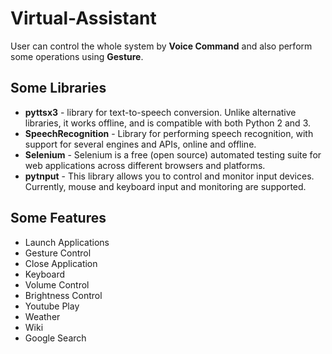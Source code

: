 # **Virtual-Assistant**

User can control the whole system by **Voice Command** and also perform some operations using **Gesture**.

## Some Libraries

* **pyttsx3** - library for text-to-speech conversion. Unlike alternative libraries, it works offline, and is compatible with both Python 2 and 3.
* **SpeechRecognition** - Library for performing speech recognition, with support for several engines and APIs, online and offline.
* **Selenium** - Selenium is a free (open source) automated testing suite for web applications across different browsers and platforms.
* **pytnput** - This library allows you to control and monitor input devices. Currently, mouse and keyboard input and monitoring are supported.
## Some Features

* Launch Applications
* Gesture Control
* Close Application
* Keyboard 
* Volume Control
* Brightness Control
* Youtube Play
* Weather
* Wiki
* Google Search
